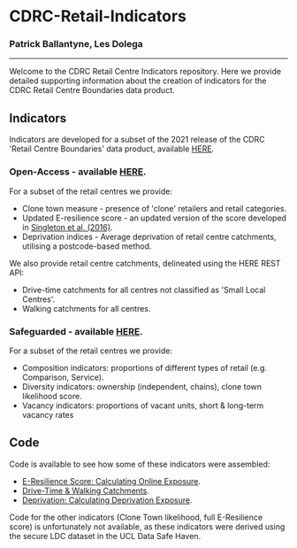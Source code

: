 # CDRC-Retail-Indicators 
### Patrick Ballantyne, Les Dolega

----

Welcome to the CDRC Retail Centre Indicators repository. Here we provide detailed supporting information about the creation of indicators for the CDRC Retail Centre Boundaries data product.

## Indicators

Indicators are developed for a subset of the 2021 release of the CDRC 'Retail Centre Boundaries' data product, available [HERE](https://data.cdrc.ac.uk/dataset/retail-centre-boundaries).

### Open-Access - available [HERE](https://data.cdrc.ac.uk/dataset/retail-centre-boundaries). 

For a subset of the retail centres we provide:
- Clone town measure - presence of 'clone' retailers and retail categories.
- Updated E-resilience score - an updated version of the score developed in [Singleton et al. (2016)](https://www.sciencedirect.com/science/article/pii/S0016718515301500).
- Deprivation indices - Average deprivation of retail centre catchments, utilising a postcode-based method.

We also provide retail centre catchments, delineated using the HERE REST API:
- Drive-time catchments for all centres not classified as 'Small Local Centres'.
- Walking catchments for all centres.

### Safeguarded - available [HERE](https://data.cdrc.ac.uk/dataset/retail-centre-indicators). 

For a subset of the retail centres we provide:
- Composition indicators: proportions of different types of retail (e.g. Comparison, Service).
- Diversity indicators: ownership (independent, chains), clone town likelihood score.
- Vacancy indicators: proportions of vacant units, short & long-term vacancy rates

## Code

Code is available to see how some of these indicators were assembled:

- [E-Resilience Score: Calculating Online Exposure](https://github.com/patrickballantyne/CDRC-Retail-Indicators/blob/main/Analysis%20Code/Calculating%20Online-Exposure.R).
- [Drive-Time & Walking Catchments](https://github.com/patrickballantyne/CDRC-Retail-Indicators/blob/main/Analysis%20Code/Retail%20Centre%20Catchments.R).
- [Deprivation: Calculating Deprivation Exposure](https://github.com/patrickballantyne/CDRC-Retail-Indicators/blob/main/Analysis%20Code/Postcode-based%20Deprivation%20Profiles.R).

Code for the other indicators (Clone Town likelihood, full E-Resilience score) is unfortunately not available, as these indicators were derived using the secure LDC dataset in the UCL Data Safe Haven.
